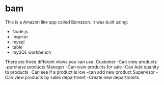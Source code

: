# bam
This is a Amazon like app called Bamazon. It was built using: 
  <ul>
  <li>Node.js 
    <li>Inquirer</li>
    <li>mysql</li>
    <li>table</li>
  </li>
  <li>mySQL workbench</li>
  </ul>
There are three different views you can use:
  Customer
    -Can view products
    -purchase products
  Manager
    -Can view products for sale
    -Can Add quanity to products
    -Can see if a product is low
    -can add new product
  Supervisor
    -Can view products by sales department
    -Create new departments
